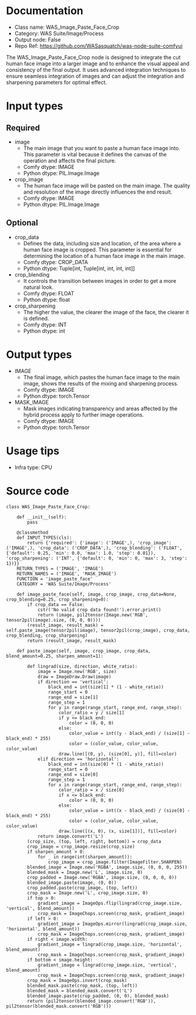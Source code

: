 # Documentation
- Class name: WAS_Image_Paste_Face_Crop
- Category: WAS Suite/Image/Process
- Output node: False
- Repo Ref: https://github.com/WASasquatch/was-node-suite-comfyui

The WAS_Image_Paste_Face_Crop node is designed to integrate the cut human face image into a larger image and to enhance the visual appeal and consistency of the final output. It uses advanced integration techniques to ensure seamless integration of images and can adjust the integration and sharpening parameters for optimal effect.

# Input types
## Required
- image
    - The main image that you want to paste a human face image into. This parameter is vital because it defines the canvas of the operation and affects the final picture.
    - Comfy dtype: IMAGE
    - Python dtype: PIL.Image.Image
- crop_image
    - The human face image will be pasted on the main image. The quality and resolution of the image directly influences the end result.
    - Comfy dtype: IMAGE
    - Python dtype: PIL.Image.Image
## Optional
- crop_data
    - Defines the data, including size and location, of the area where a human face image is cropped. This parameter is essential for determining the location of a human face image in the main image.
    - Comfy dtype: CROP_DATA
    - Python dtype: Tuple[int, Tuple[int, int, int, int]]
- crop_blending
    - It controls the transition between images in order to get a more natural look.
    - Comfy dtype: FLOAT
    - Python dtype: float
- crop_sharpening
    - The higher the value, the clearer the image of the face, the clearer it is defined.
    - Comfy dtype: INT
    - Python dtype: int

# Output types
- IMAGE
    - The final image, which pastes the human face image to the main image, shows the results of the mixing and sharpening process.
    - Comfy dtype: IMAGE
    - Python dtype: torch.Tensor
- MASK_IMAGE
    - Mask images indicating transparency and areas affected by the hybrid process apply to further image operations.
    - Comfy dtype: IMAGE
    - Python dtype: torch.Tensor

# Usage tips
- Infra type: CPU

# Source code
```
class WAS_Image_Paste_Face_Crop:

    def __init__(self):
        pass

    @classmethod
    def INPUT_TYPES(cls):
        return {'required': {'image': ('IMAGE',), 'crop_image': ('IMAGE',), 'crop_data': ('CROP_DATA',), 'crop_blending': ('FLOAT', {'default': 0.25, 'min': 0.0, 'max': 1.0, 'step': 0.01}), 'crop_sharpening': ('INT', {'default': 0, 'min': 0, 'max': 3, 'step': 1})}}
    RETURN_TYPES = ('IMAGE', 'IMAGE')
    RETURN_NAMES = ('IMAGE', 'MASK_IMAGE')
    FUNCTION = 'image_paste_face'
    CATEGORY = 'WAS Suite/Image/Process'

    def image_paste_face(self, image, crop_image, crop_data=None, crop_blending=0.25, crop_sharpening=0):
        if crop_data == False:
            cstr('No valid crop data found!').error.print()
            return (image, pil2tensor(Image.new('RGB', tensor2pil(image).size, (0, 0, 0))))
        (result_image, result_mask) = self.paste_image(tensor2pil(image), tensor2pil(crop_image), crop_data, crop_blending, crop_sharpening)
        return (result_image, result_mask)

    def paste_image(self, image, crop_image, crop_data, blend_amount=0.25, sharpen_amount=1):

        def lingrad(size, direction, white_ratio):
            image = Image.new('RGB', size)
            draw = ImageDraw.Draw(image)
            if direction == 'vertical':
                black_end = int(size[1] * (1 - white_ratio))
                range_start = 0
                range_end = size[1]
                range_step = 1
                for y in range(range_start, range_end, range_step):
                    color_ratio = y / size[1]
                    if y <= black_end:
                        color = (0, 0, 0)
                    else:
                        color_value = int((y - black_end) / (size[1] - black_end) * 255)
                        color = (color_value, color_value, color_value)
                    draw.line([(0, y), (size[0], y)], fill=color)
            elif direction == 'horizontal':
                black_end = int(size[0] * (1 - white_ratio))
                range_start = 0
                range_end = size[0]
                range_step = 1
                for x in range(range_start, range_end, range_step):
                    color_ratio = x / size[0]
                    if x <= black_end:
                        color = (0, 0, 0)
                    else:
                        color_value = int((x - black_end) / (size[0] - black_end) * 255)
                        color = (color_value, color_value, color_value)
                    draw.line([(x, 0), (x, size[1])], fill=color)
            return image.convert('L')
        (crop_size, (top, left, right, bottom)) = crop_data
        crop_image = crop_image.resize(crop_size)
        if sharpen_amount > 0:
            for _ in range(int(sharpen_amount)):
                crop_image = crop_image.filter(ImageFilter.SHARPEN)
        blended_image = Image.new('RGBA', image.size, (0, 0, 0, 255))
        blended_mask = Image.new('L', image.size, 0)
        crop_padded = Image.new('RGBA', image.size, (0, 0, 0, 0))
        blended_image.paste(image, (0, 0))
        crop_padded.paste(crop_image, (top, left))
        crop_mask = Image.new('L', crop_image.size, 0)
        if top > 0:
            gradient_image = ImageOps.flip(lingrad(crop_image.size, 'vertical', blend_amount))
            crop_mask = ImageChops.screen(crop_mask, gradient_image)
        if left > 0:
            gradient_image = ImageOps.mirror(lingrad(crop_image.size, 'horizontal', blend_amount))
            crop_mask = ImageChops.screen(crop_mask, gradient_image)
        if right < image.width:
            gradient_image = lingrad(crop_image.size, 'horizontal', blend_amount)
            crop_mask = ImageChops.screen(crop_mask, gradient_image)
        if bottom < image.height:
            gradient_image = lingrad(crop_image.size, 'vertical', blend_amount)
            crop_mask = ImageChops.screen(crop_mask, gradient_image)
        crop_mask = ImageOps.invert(crop_mask)
        blended_mask.paste(crop_mask, (top, left))
        blended_mask = blended_mask.convert('L')
        blended_image.paste(crop_padded, (0, 0), blended_mask)
        return (pil2tensor(blended_image.convert('RGB')), pil2tensor(blended_mask.convert('RGB')))
```